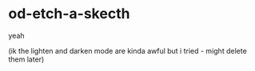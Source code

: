 # od-etch-a-skecth
yeah



(ik the lighten and darken mode are kinda awful but i tried - might delete them later)